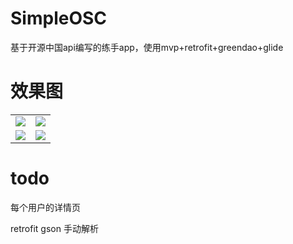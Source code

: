 # SimpleOSC
基于开源中国api编写的练手app，使用mvp+retrofit+greendao+glide


# 效果图
|                                          |                                          |
| ---------------------------------------- | ---------------------------------------- |
| ![](http://owu391pls.bkt.clouddn.com/s1.png) | ![](http://owu391pls.bkt.clouddn.com/s2.png) |
| ![](http://owu391pls.bkt.clouddn.com/s3.png) | ![](http://owu391pls.bkt.clouddn.com/s4.png) |



# todo   
每个用户的详情页  
 
retrofit gson 手动解析  
